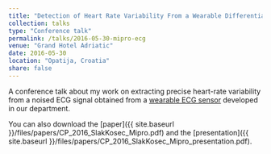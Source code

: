 ```yaml
---
title: "Detection of Heart Rate Variability From a Wearable Differential ECG Device"
collection: talks
type: "Conference talk"
permalink: /talks/2016-05-30-mipro-ecg
venue: "Grand Hotel Adriatic"
date: 2016-05-30
location: "Opatija, Croatia"
share: false
---
```


A conference talk about my work on extracting precise heart-rate variability from a noised ECG
signal obtained from a
[wearable ECG sensor](http://e6.ijs.si/ParallelAndDistributedSystems/#!EcgSensor)
developed in our department.

You can also download the [paper]({{ site.baseurl }}/files/papers/CP_2016_SlakKosec_Mipro.pdf) and the
[presentation]({{ site.baseurl }}/files/papers/CP_2016_SlakKosec_Mipro_presentation.pdf).

